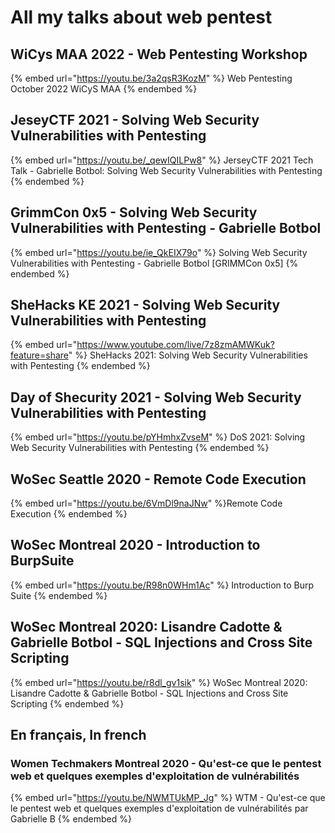 # All my talks about web pentest

## WiCys MAA 2022 - Web Pentesting Workshop

{% embed url="https://youtu.be/3a2qsR3KozM" %} Web Pentesting October 2022 WiCyS MAA {% endembed %}

## JeseyCTF 2021 - Solving Web Security Vulnerabilities with Pentesting

{% embed url="https://youtu.be/_qewIQILPw8" %} JerseyCTF 2021 Tech Talk - Gabrielle Botbol: Solving Web Security Vulnerabilities with Pentesting {% endembed %}

## GrimmCon 0x5 - Solving Web Security Vulnerabilities with Pentesting - Gabrielle Botbol

{% embed url="https://youtu.be/ie_QkEIX79o" %} Solving Web Security Vulnerabilities with Pentesting - Gabrielle Botbol [GRIMMCon 0x5] {% endembed %}

## SheHacks KE 2021 - Solving Web Security Vulnerabilities with Pentesting

{% embed url="https://www.youtube.com/live/7z8zmAMWKuk?feature=share" %} SheHacks 2021: Solving Web Security Vulnerabilities with Pentesting {% endembed %}

## Day of Shecurity 2021 - Solving Web Security Vulnerabilities with Pentesting

{% embed url="https://youtu.be/pYHmhxZvseM" %} DoS 2021: Solving Web Security Vulnerabilities with Pentesting {% endembed %}  

## WoSec Seattle 2020 - Remote Code Execution

{% embed url="https://youtu.be/6VmDl9naJNw" %}Remote Code Execution {% endembed %}  

## WoSec Montreal 2020 - Introduction to BurpSuite

{% embed url="https://youtu.be/R98n0WHm1Ac" %} Introduction to Burp Suite {% endembed %}  

## WoSec Montreal 2020: Lisandre Cadotte & Gabrielle Botbol - SQL Injections and Cross Site Scripting

{% embed url="https://youtu.be/r8dl_gv1sik" %} WoSec Montreal 2020: Lisandre Cadotte & Gabrielle Botbol - SQL Injections and Cross Site Scripting {% endembed %}

## En français, In french

### Women Techmakers Montreal 2020 - Qu'est-ce que le pentest web et quelques exemples d'exploitation de vulnérabilités

{% embed url="https://youtu.be/NWMTUkMP_Jg" %} WTM - Qu'est-ce que le pentest web et quelques exemples d'exploitation de vulnérabilités par Gabrielle B  {% endembed %}